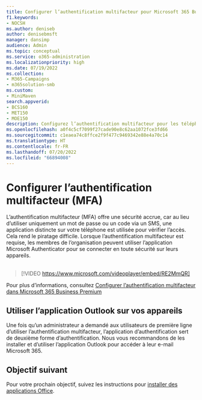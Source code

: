 ```yaml
---
title: Configurer l’authentification multifacteur pour Microsoft 365 Business Premium
f1.keywords:
- NOCSH
ms.author: deniseb
author: denisebmsft
manager: dansimp
audience: Admin
ms.topic: conceptual
ms.service: o365-administration
ms.localizationpriority: high
ms.date: 07/19/2022
ms.collection:
- M365-Campaigns
- m365solution-smb
ms.custom:
- MiniMaven
search.appverid:
- BCS160
- MET150
- MOE150
description: Configurez l’authentification multifacteur pour les téléphones dans Microsoft Business Premium. Augmentez votre sécurité en utilisant les fonctionnalités MFA de Microsoft Business Premium pour votre téléphone.
ms.openlocfilehash: a0f4c5cf7099f27cade90e8c62aa1072fce3fd66
ms.sourcegitcommit: c1eaea74c8ffce2f9f477c9469342e88e4a70c14
ms.translationtype: HT
ms.contentlocale: fr-FR
ms.lasthandoff: 07/20/2022
ms.locfileid: "66894008"
---
```

# <a name="set-up-mfa"></a>Configurer l’authentification multifacteur (MFA)

L’authentification multifacteur (MFA) offre une sécurité accrue, car au lieu d’utiliser uniquement un mot de passe ou un code via un SMS, une application distincte sur votre téléphone est utilisée pour vérifier l’accès. Cela rend le piratage difficile. Lorsque l’authentification multifacteur est requise, les membres de l’organisation peuvent utiliser l’application Microsoft Authenticator pour se connecter en toute sécurité sur leurs appareils. <br/><br/>

> [!VIDEO https://www.microsoft.com/videoplayer/embed/RE2MmQR]

Pour plus d’informations, consultez [Configurer l’authentification multifacteur dans Microsoft 365 Business Premium](https://support.office.com/article/a32541df-079c-420d-9395-9d59354f7225)

## <a name="use-the-outlook-app-on-your-devices"></a>Utiliser l’application Outlook sur vos appareils

Une fois qu’un administrateur a demandé aux utilisateurs de première ligne d’utiliser l’authentification multifacteur, l’application d’authentification sert de deuxième forme d’authentification. Nous vous recommandons de les installer et d’utiliser l’application Outlook pour accéder à leur e-mail Microsoft 365.

## <a name="next-objective"></a>Objectif suivant

Pour votre prochain objectif, suivez les instructions pour [installer des applications Office](m365bp-install-office-apps.md).
